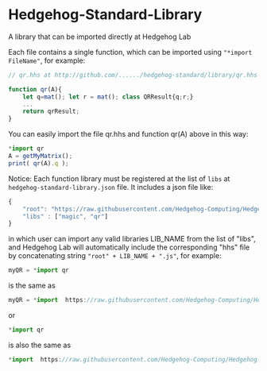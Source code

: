 # Hedgehog-Standard-Library
A library that can be imported directly at Hedgehog Lab

Each file contains a single function, which can be imported using ```"*import FileName"```, for example:

```js
// qr.hhs at http://github.com/....../hedgehog-standard/library/qr.hhs

function qr(A){
    let q=mat(); let r = mat(); class QRResult{q;r;}
    ...
    return qrResult;
}
```

You can easily import the file qr.hhs and function qr(A) above in this way:
```js
*import qr
A = getMyMatrix();
print( qr(A).q );
```

Notice: Each function library must be registered at the list of ```libs``` at ```hedgehog-standard-library.json``` file. It includes a json file like:
```js
{
    "root": "https://raw.githubusercontent.com/Hedgehog-Computing/Hedgehog-Standard-Library/main/",
    "libs" : ["magic", "qr"]
}
```
in which user can import any valid libraries LIB_NAME from the list of "libs", and Hedgehog Lab will automatically include the corresponding "hhs" file by concatenating string ```"root" + LIB_NAME + ".js"```, for example:
```js
myQR = *import qr
```
is the same as 
```js
myQR = *import  https://raw.githubusercontent.com/Hedgehog-Computing/Hedgehog-Standard-Library/main/qr.hhs
```

or 

```js
*import qr
```
is also the same as 
```js
*import  https://raw.githubusercontent.com/Hedgehog-Computing/Hedgehog-Standard-Library/main/qr.hhs
```
